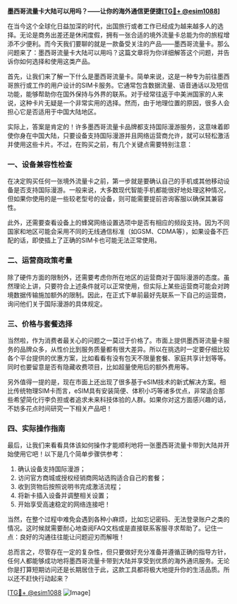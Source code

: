 **墨西哥流量卡大陆可以用吗？——让你的海外通信更便捷[[TG💪+ @esim1088](https://t.me/s/esim1088)]**

在当今这个全球化日益加深的时代，出国旅行或者工作已经成为越来越多人的选择。无论是商务出差还是休闲度假，拥有一张合适的境外流量卡总能为你的旅程增添不少便利。而今天我们要聊的就是一款备受关注的产品——墨西哥流量卡。那么问题来了：墨西哥流量卡大陆可以用吗？这篇文章将为你详细解答这个问题，并告诉你如何选择和使用这类产品。

首先，让我们来了解一下什么是墨西哥流量卡。简单来说，这是一种专为前往墨西哥旅行或工作的用户设计的SIM卡服务。它通常包含数据流量、语音通话以及短信功能，能够帮助你在国外保持与外界的联系。对于经常往返于中美洲国家的人来说，这种卡片无疑是一个非常实用的选择。然而，由于地理位置的原因，很多人会担心它是否适用于中国大陆地区。

实际上，答案是肯定的！许多墨西哥流量卡品牌都支持国际漫游服务，这意味着即使你身在中国大陆，只要设备支持国际漫游并且网络运营商允许，就可以轻松激活并使用这些卡片。不过，在购买之前，有几个关键点需要特别注意：

### 一、设备兼容性检查
在决定购买任何一张境外流量卡之前，第一步就是要确认自己的手机或其他移动设备是否支持国际漫游。一般来说，大多数现代智能手机都能很好地处理这种情况，但如果你使用的是一些较老型号的设备，则可能需要提前咨询客服以确保其兼容性。

此外，还需要查看设备上的蜂窝网络设置选项中是否有相应的频段支持。因为不同国家和地区可能会采用不同的无线通信标准（如GSM、CDMA等），如果设备不匹配的话，即使插上了正确的SIM卡也可能无法正常使用。

### 二、运营商政策考量
除了硬件方面的限制外，还需要考虑你所在地区的运营商对于国际漫游的态度。虽然理论上讲，只要符合上述条件就可以正常使用，但实际上某些运营商可能会对跨境数据传输施加额外的限制。因此，在正式下单前最好先联系一下自己的运营商，询问他们关于国际漫游的具体规定。

### 三、价格与套餐选择
当然啦，作为消费者最关心的问题之一莫过于价格了。市面上提供墨西哥流量卡服务的品牌众多，从性价比到服务质量都有很大差异。所以在挑选时一定要仔细比较各个平台提供的优惠方案，比如看看有没有包天不限量套餐、家庭共享计划等等。同时也要留意是否有隐藏收费项目，比如超量使用后的额外费用等。

另外值得一提的是，现在市面上还出现了很多基于eSIM技术的新式解决方案。相比传统物理SIM卡而言，eSIM具有安装简便、体积小巧等诸多优点，非常适合那些希望简化行李负担或者追求未来科技体验的人群。如果你对这方面感兴趣的话，不妨多花点时间研究一下相关产品吧！

### 四、实际操作指南
最后，让我们来看看具体该如何操作才能顺利地将一张墨西哥流量卡带到大陆并开始使用它吧！以下是几个简单步骤供参考：

1. 确认设备支持国际漫游；
2. 访问官方商城或授权经销商网站选购适合自己的套餐；
3. 收到货物后按照说明书完成激活流程；
4. 将新卡插入设备并调整相关设置；
5. 开始享受高速稳定的网络连接吧！

当然，在整个过程中难免会遇到各种小麻烦，比如忘记密码、无法登录账户之类的情况。这时候就需要耐心地查阅FAQ文档或是直接联系客服寻求帮助了。记住一点：良好的沟通往往能让问题迎刃而解哦！

总而言之，尽管存在一定的复杂性，但只要做好充分准备并遵循正确的指导方针，任何人都能够成功地将墨西哥流量卡带到大陆并享受到优质的海外通讯服务。无论你是打算短期访问还是长期居住于此，这款工具都将极大地提升你的生活品质。所以还不赶快行动起来？

[[TG💪+ @esim1088](https://t.me/s/esim1088) ![Image](https://i.postimg.cc/4NQfJmqS/Snipaste-2025-05-13-00-14-12.png)]